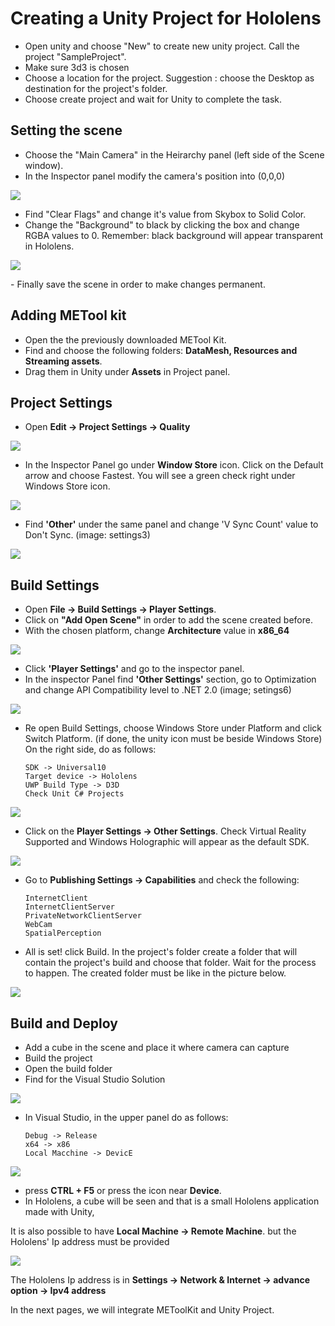 # Creating a Unity Project for Hololens

- Open unity and choose "New" to create new unity project. Call the project "SampleProject".
- Make sure  3d3 is chosen 
- Choose a location for the project. 
	Suggestion : choose the Desktop as destination for the project's folder.
- Choose create project and wait for Unity to complete the task. 

## Setting the scene
- Choose the "Main Camera" in the Heirarchy panel (left side of the Scene window).
- In the Inspector panel modify the camera's position into (0,0,0)
<p align="left">
<img src="https://github.com/angelicaCruz/Tutorial/blob/master/camera1.png">
</p>

- Find "Clear Flags" and change it's value from Skybox to Solid Color.
- Change the "Background" to black by clicking the box and change RGBA values to 0.
	Remember: black background will appear transparent in Hololens.
<p align="left">	
<img src="https://github.com/angelicaCruz/Tutorial/blob/master/camera2.png">
</p>
- Finally save the scene in order to make changes permanent.

## Adding METool kit
- Open the the previously downloaded METool Kit. 
- Find and choose the following folders: **DataMesh, Resources and Streaming assets**.
- Drag them in Unity under **Assets** in Project panel.

## Project Settings
- Open **Edit -> Project Settings -> Quality**
<p align="left">
<img src="https://github.com/angelicaCruz/Tutorial/blob/master/settings1.png">
</p>

- In the Inspector Panel go under **Window Store** icon. Click on the Default arrow and choose
	Fastest. You will see a green check right under Windows Store icon.
<p align="left">
<img src="https://github.com/angelicaCruz/Tutorial/blob/master/settings2.png">
</p>

- Find **'Other'** under the same panel and change 'V Sync Count' value to Don't Sync.
	(image: settings3)
<p align="left">
<img src="https://github.com/angelicaCruz/Tutorial/blob/master/settings3.png">
</p>

## Build Settings
- Open **File -> Build Settings -> Player Settings**.
- Click on **"Add Open Scene"** in order to add the scene created before. 
- With the chosen platform, change **Architecture** value in **x86_64**
<p align="left">
<img src="https://github.com/angelicaCruz/Tutorial/blob/master/settings4.png">
</p>

- Click **'Player Settings'** and go to the inspector panel.
- In the inspector Panel find **'Other Settings'** section, go to Optimization and change
API Compatibility level to .NET 2.0
	(image; setings6)
<p align="left">
<img src="https://github.com/angelicaCruz/Tutorial/blob/master/settings6.png">
</p>

- Re open Build Settings, choose Windows Store under Platform and click Switch Platform.
(if done, the unity icon must be beside Windows Store)
On the right side, do as follows:
	```
	SDK -> Universal10
	Target device -> Hololens
	UWP Build Type -> D3D
	Check Unit C# Projects
	```
<p align="left">
<img src="https://github.com/angelicaCruz/Tutorial/blob/master/settings7.png">
</p>

- Click on the **Player Settings -> Other Settings**.
Check Virtual Reality Supported and Windows Holographic will appear as the default SDK.
<p align="left">
<img src="https://github.com/angelicaCruz/Tutorial/blob/master/settings8.png">
</p>

- Go to **Publishing Settings -> Capabilities** and check the following:
	```
	InternetClient
	InternetClientServer
	PrivateNetworkClientServer
	WebCam
	SpatialPerception
	```
	
- All is set! click Build. In the project's folder create a folder
that will contain the project's build and choose that folder. 
Wait for the process to happen. 
The created folder must be like in the picture below.
<p align="left">
<img src="https://github.com/angelicaCruz/Tutorial/blob/master/settings10.png">
</p>
	
## Build and Deploy
- Add a cube in the scene and place it where camera can capture
- Build the project
- Open the build folder 
- Find for the  Visual Studio Solution

<p align="left">
<img src="https://github.com/angelicaCruz/Tutorial/blob/master/build1.png">
</p>

- In Visual Studio, in the upper panel do as follows: 
	```
	Debug -> Release
	x64 -> x86 
	Local Macchine -> DevicE
	```
<p align="left">
<img src="https://github.com/angelicaCruz/Tutorial/blob/master/build2.1.png">
</p>
	
- press **CTRL + F5** or press the icon near **Device**.
- In Hololens, a cube will be seen and that is a small Hololens
application made with Unity,

It is also possible to have **Local Machine -> Remote Machine**.
but the Hololens' Ip address must be provided
<p align="left">
<img src="https://github.com/angelicaCruz/Tutorial/blob/master/integration2.2.png">
</p>

The Hololens Ip address is in 
**Settings -> Network & Internet -> advance option -> Ipv4 address**

In the next pages, we will integrate METoolKit and Unity Project.
